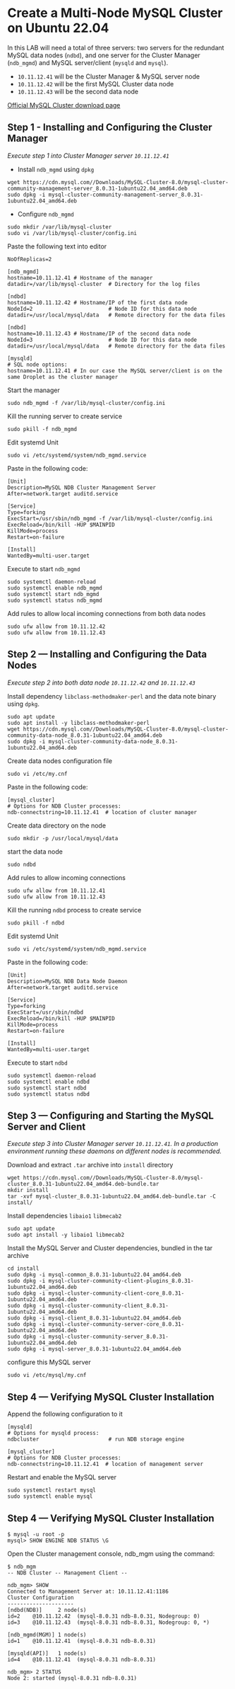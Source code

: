 # Create a Multi-Node MySQL Cluster on Ubuntu 22.04

In this LAB will need a total of three servers: two servers for the redundant MySQL data nodes (`ndbd`), and one server for the Cluster Manager (`ndb_mgmd`) and MySQL server/client (`mysqld` and `mysql`).

- `10.11.12.41` will be the Cluster Manager & MySQL server node
- `10.11.12.42` will be the first MySQL Cluster data node
- `10.11.12.43` will be the second data node

[Official MySQL Cluster download page](https://dev.mysql.com/downloads/cluster/)

## Step 1 - Installing and Configuring the Cluster Manager

_Execute step 1 into Cluster Manager server `10.11.12.41`_

* Install `ndb_mgmd` using `dpkg`
```
wget https://cdn.mysql.com//Downloads/MySQL-Cluster-8.0/mysql-cluster-community-management-server_8.0.31-1ubuntu22.04_amd64.deb
sudo dpkg -i mysql-cluster-community-management-server_8.0.31-1ubuntu22.04_amd64.deb
```
* Configure `ndb_mgmd`
```
sudo mkdir /var/lib/mysql-cluster
sudo vi /var/lib/mysql-cluster/config.ini
```
Paste the following text into editor
```
NoOfReplicas=2

[ndb_mgmd]
hostname=10.11.12.41 # Hostname of the manager
datadir=/var/lib/mysql-cluster  # Directory for the log files

[ndbd]
hostname=10.11.12.42 # Hostname/IP of the first data node
NodeId=2                        # Node ID for this data node
datadir=/usr/local/mysql/data   # Remote directory for the data files

[ndbd]
hostname=10.11.12.43 # Hostname/IP of the second data node
NodeId=3                        # Node ID for this data node
datadir=/usr/local/mysql/data   # Remote directory for the data files

[mysqld]
# SQL node options:
hostname=10.11.12.41 # In our case the MySQL server/client is on the same Droplet as the cluster manager
```
Start the manager
```
sudo ndb_mgmd -f /var/lib/mysql-cluster/config.ini
```
Kill the running server to create service
```
sudo pkill -f ndb_mgmd
```

Edit systemd Unit
```
sudo vi /etc/systemd/system/ndb_mgmd.service
```
Paste in the following code:
```
[Unit]
Description=MySQL NDB Cluster Management Server
After=network.target auditd.service

[Service]
Type=forking
ExecStart=/usr/sbin/ndb_mgmd -f /var/lib/mysql-cluster/config.ini
ExecReload=/bin/kill -HUP $MAINPID
KillMode=process
Restart=on-failure

[Install]
WantedBy=multi-user.target
```
Execute to start `ndb_mgmd`
```
sudo systemctl daemon-reload
sudo systemctl enable ndb_mgmd
sudo systemctl start ndb_mgmd
sudo systemctl status ndb_mgmd
```
Add rules to allow local incoming connections from both data nodes
```
sudo ufw allow from 10.11.12.42
sudo ufw allow from 10.11.12.43
```
## Step 2 — Installing and Configuring the Data Nodes
_Execute step 2 into both data node `10.11.12.42` and `10.11.12.43`_

Install dependency `libclass-methodmaker-perl` and the data note binary using `dpkg`.
```
sudo apt update
sudo apt install -y libclass-methodmaker-perl
wget https://cdn.mysql.com//Downloads/MySQL-Cluster-8.0/mysql-cluster-community-data-node_8.0.31-1ubuntu22.04_amd64.deb
sudo dpkg -i mysql-cluster-community-data-node_8.0.31-1ubuntu22.04_amd64.deb
```
Create data nodes configuration file
```
sudo vi /etc/my.cnf
```
Paste in the following code:
```
[mysql_cluster]
# Options for NDB Cluster processes:
ndb-connectstring=10.11.12.41  # location of cluster manager
```
Create data directory on the node
```
sudo mkdir -p /usr/local/mysql/data
```
start the data node
```
sudo ndbd
```
Add rules to allow incoming connections
```
sudo ufw allow from 10.11.12.41
sudo ufw allow from 10.11.12.43
```
Kill the running `ndbd` process to create service
```
sudo pkill -f ndbd
```

Edit systemd Unit
```
sudo vi /etc/systemd/system/ndb_mgmd.service
```
Paste in the following code:
```
[Unit]
Description=MySQL NDB Data Node Daemon
After=network.target auditd.service

[Service]
Type=forking
ExecStart=/usr/sbin/ndbd
ExecReload=/bin/kill -HUP $MAINPID
KillMode=process
Restart=on-failure

[Install]
WantedBy=multi-user.target
```
Execute to start `ndbd`
```
sudo systemctl daemon-reload
sudo systemctl enable ndbd
sudo systemctl start ndbd
sudo systemctl status ndbd
```

## Step 3 — Configuring and Starting the MySQL Server and Client
_Execute step 3 into Cluster Manager server `10.11.12.41`. In a production environment running these daemons on different nodes is recommended._

Download and extract `.tar` archive into `install` directory
```
wget https://cdn.mysql.com//Downloads/MySQL-Cluster-8.0/mysql-cluster_8.0.31-1ubuntu22.04_amd64.deb-bundle.tar
mkdir install
tar -xvf mysql-cluster_8.0.31-1ubuntu22.04_amd64.deb-bundle.tar -C install/
```
Install dependencies `libaio1` `libmecab2`
```
sudo apt update
sudo apt install -y libaio1 libmecab2
```

Install the MySQL Server and Cluster dependencies, bundled in the tar archive
```
cd install
sudo dpkg -i mysql-common_8.0.31-1ubuntu22.04_amd64.deb
sudo dpkg -i mysql-cluster-community-client-plugins_8.0.31-1ubuntu22.04_amd64.deb
sudo dpkg -i mysql-cluster-community-client-core_8.0.31-1ubuntu22.04_amd64.deb
sudo dpkg -i mysql-cluster-community-client_8.0.31-1ubuntu22.04_amd64.deb
sudo dpkg -i mysql-client_8.0.31-1ubuntu22.04_amd64.deb
sudo dpkg -i mysql-cluster-community-server-core_8.0.31-1ubuntu22.04_amd64.deb
sudo dpkg -i mysql-cluster-community-server_8.0.31-1ubuntu22.04_amd64.deb
sudo dpkg -i mysql-server_8.0.31-1ubuntu22.04_amd64.deb
```
configure this MySQL server 
```
sudo vi /etc/mysql/my.cnf	
```

## Step 4 — Verifying MySQL Cluster Installation

Append the following configuration to it
```
[mysqld]
# Options for mysqld process:
ndbcluster                      # run NDB storage engine

[mysql_cluster]
# Options for NDB Cluster processes:
ndb-connectstring=10.11.12.41  # location of management server
```
Restart and enable the MySQL server
```
sudo systemctl restart mysql
sudo systemctl enable mysql
```
## Step 4 — Verifying MySQL Cluster Installation
```
$ mysql -u root -p
mysql> SHOW ENGINE NDB STATUS \G
```
Open the Cluster management console, ndb_mgm using the command:
```
$ ndb_mgm
-- NDB Cluster -- Management Client --

ndb_mgm> SHOW
Connected to Management Server at: 10.11.12.41:1186
Cluster Configuration
---------------------
[ndbd(NDB)]     2 node(s)
id=2    @10.11.12.42  (mysql-8.0.31 ndb-8.0.31, Nodegroup: 0)
id=3    @10.11.12.43  (mysql-8.0.31 ndb-8.0.31, Nodegroup: 0, *)

[ndb_mgmd(MGM)] 1 node(s)
id=1    @10.11.12.41  (mysql-8.0.31 ndb-8.0.31)

[mysqld(API)]   1 node(s)
id=4    @10.11.12.41  (mysql-8.0.31 ndb-8.0.31)

ndb_mgm> 2 STATUS
Node 2: started (mysql-8.0.31 ndb-8.0.31)
```
